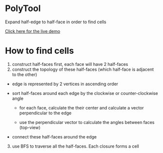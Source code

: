 # PolyTool
Expand half-edge to half-face in order to find cells

[Click here for the live demo](http://www.miaokaixiang.com/PolyTool/)

# How to find cells

1. construct half-faces first, each face will have 2 half-faces
2. construct the topology of these half-faces (which half-face is adjacent to the other)

*	edge is represented by 2 vertices in ascending order

*	sort half-faces around each edge by the clockwise or counter-clockwise angle

	* for each face, calculate the their center and calculate a vector perpendicular to the edge

	* use the perpendicular vector to calculate the angles between faces (top-view)

*	connect these half-faces around the edge

3. use BFS to traverse all the half-faces. Each closure forms a cell